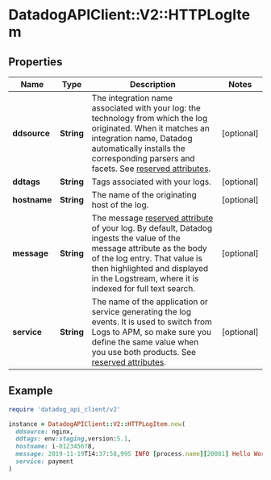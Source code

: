 # DatadogAPIClient::V2::HTTPLogItem

## Properties

| Name | Type | Description | Notes |
| ---- | ---- | ----------- | ----- |
| **ddsource** | **String** | The integration name associated with your log: the technology from which the log originated. When it matches an integration name, Datadog automatically installs the corresponding parsers and facets. See [reserved attributes](https://docs.datadoghq.com/logs/log_collection/#reserved-attributes). | [optional] |
| **ddtags** | **String** | Tags associated with your logs. | [optional] |
| **hostname** | **String** | The name of the originating host of the log. | [optional] |
| **message** | **String** | The message [reserved attribute](https://docs.datadoghq.com/logs/log_collection/#reserved-attributes) of your log. By default, Datadog ingests the value of the message attribute as the body of the log entry. That value is then highlighted and displayed in the Logstream, where it is indexed for full text search. | [optional] |
| **service** | **String** | The name of the application or service generating the log events. It is used to switch from Logs to APM, so make sure you define the same value when you use both products. See [reserved attributes](https://docs.datadoghq.com/logs/log_collection/#reserved-attributes). | [optional] |

## Example

```ruby
require 'datadog_api_client/v2'

instance = DatadogAPIClient::V2::HTTPLogItem.new(
  ddsource: nginx,
  ddtags: env:staging,version:5.1,
  hostname: i-012345678,
  message: 2019-11-19T14:37:58,995 INFO [process.name][20081] Hello World,
  service: payment
)
```

